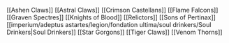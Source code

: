 [[Ashen Claws]]
[[Astral Claws]]
[[Crimson Castellans]]
[[Flame Falcons]]
[[Graven Spectres]]
[[Knights of Blood]]
[[Relictors]]
[[Sons of Pertinax]]
[[imperium/adeptus astartes/legion/fondation ultima/soul drinkers/Soul Drinkers|Soul Drinkers]]
[[Star Gorgons]]
[[Tiger Claws]]
[[Venom Thorns]]

